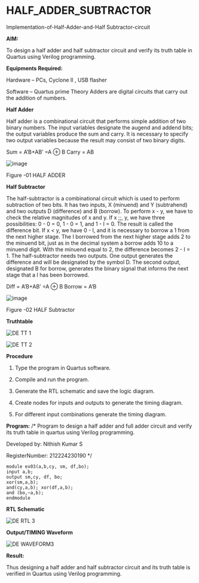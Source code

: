 # HALF_ADDER_SUBTRACTOR

Implementation-of-Half-Adder-and-Half Subtractor-circuit

**AIM:**

To design a half adder and half subtractor circuit and verify its truth table in Quartus using Verilog programming.

**Equipments Required:**

Hardware – PCs, Cyclone II , USB flasher 

Software – Quartus prime Theory Adders are digital circuits that carry out the addition of numbers.

**Half Adder**

Half adder is a combinational circuit that performs simple addition of two binary numbers. The input variables designate the augend and addend bits; the output variables produce the sum and carry. It is necessary to specify two output variables because the result may consist of two binary digits.

Sum = A’B+AB’ =A ⊕ B Carry = AB

![image](https://github.com/naavaneetha/HALF_ADDER_SUBTRACTOR/assets/154305477/bd4a0b2c-cdbc-4184-ab08-81578f121e1f)

Figure -01 HALF ADDER

**Half Subtractor**

The half-subtractor is a combinational circuit which is used to perform subtraction of two bits. It has two inputs, X (minuend) and Y (subtrahend) and two outputs D (difference) and B (borrow). To perform x - y, we have to check the relative magnitudes of x and y. If x ;;, y, we have three possibilities: 0 - 0 = 0, 1 - 0 = 1, and 1 - I = 0. The result is called the difference bit. If x < y, we have 0 - I, and it is necessary to borrow a 1 from the next higher stage. The I borrowed from the next higher stage adds 2 to the minuend bit, just as in the decimal system a borrow adds 10 to a minuend digit. With the minuend equal to 2, the difference becomes 2 - I = 1. The half-subtractor needs two outputs. One output generates the difference and will be designated by the symbol D. The second output, designated B for borrow, generates the binary signal that informs the next stage that a I has been borrowed. 

Diff = A’B+AB’ =A ⊕ B
Borrow = A’B

 ![image](https://github.com/naavaneetha/HALF_ADDER_SUBTRACTOR/assets/154305477/d76b099c-513f-4e7c-843a-e2fd028a531a)

Figure -02 HALF Subtractor

**Truthtable**

![DE TT 1](https://github.com/user-attachments/assets/974d874d-88fe-44ae-98a4-2b5652837a76)

![DE TT 2](https://github.com/user-attachments/assets/55e1b114-e022-484e-b027-bab33e040c06)

**Procedure**

1.	Type the program in Quartus software.

2.	Compile and run the program.

3.	Generate the RTL schematic and save the logic diagram.

4.	Create nodes for inputs and outputs to generate the timing diagram.

5.	For different input combinations generate the timing diagram.


**Program:**
/*
Program to design a half adder and full adder circuit and verify its truth table in quartus using Verilog programming.

Developed by: Nithish Kumar S 

RegisterNumber: 212224230190
*/

```
module ex03(a,b,cy, sm, df,bo);
input a,b; 
output sm,cy, df, bo;
xor(sm,a,b);
and(cy,a,b); xor(df,a,b);
and (bo,~a,b);
endmodule
```

**RTL Schematic**

![DE RTL 3](https://github.com/user-attachments/assets/44e63efd-9a71-46c1-bf7a-745d3b50465a)


**Output/TIMING Waveform**

![DE WAVEFORM3](https://github.com/user-attachments/assets/02780363-d136-4230-97d5-7337671ba607)


**Result:**

Thus designing a half adder and half subtractor circuit and its truth table is verified in Quartus using Verilog programming.
